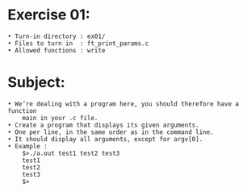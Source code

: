# Exercise 01:
	• Turn-in directory : ex01/
	• Files to turn in  : ft_print_params.c
	• Allowed functions : write
# Subject:
	• We’re dealing with a program here, you should therefore have a function
		main in your .c file.
	• Create a program that displays its given arguments.
	• One per line, in the same order as in the command line.
	• It should display all arguments, except for argv[0].
	• Example :
		$>./a.out test1 test2 test3
		test1
		test2
		test3
		$>

